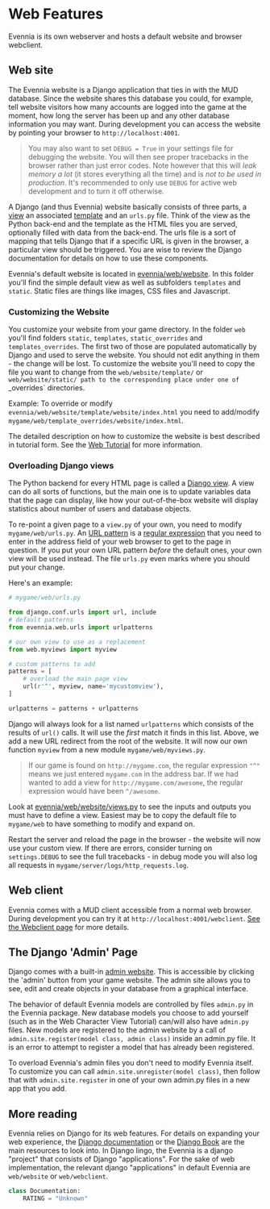 # Web Features


Evennia is its own webserver and hosts a default website and browser webclient. 

## Web site 

The Evennia website is a Django application that ties in with the MUD database. Since the website shares this database you could, for example, tell website visitors how many accounts are logged into the game at the moment, how long the server has been up and any other database information you may want. During development you can access the website by pointing your browser to `http://localhost:4001`. 

> You may also want to set `DEBUG = True` in your settings file for debugging the website. You will then see proper tracebacks in the browser rather than just error codes. Note however that this will *leak memory a lot* (it stores everything all the time) and is *not to be used in production*. It's recommended to only use `DEBUG` for active web development and to turn it off otherwise.

A Django (and thus Evennia) website basically consists of three parts, a [view](https://docs.djangoproject.com/en/1.9/topics/http/views/) an associated [template](https://docs.djangoproject.com/en/1.9/topics/templates/) and an `urls.py` file. Think of the view as the Python back-end and the template as the HTML files you are served, optionally filled with data from the back-end. The urls file is a sort of mapping that tells Django that if a specific URL is given in the browser, a particular view should be triggered. You are wise to review the Django documentation for details on how to use these components.

Evennia's default website is located in [evennia/web/website](https://github.com/evennia/evennia/tree/master/evennia/web/website). In this folder you'll find the simple default view as well as subfolders `templates` and `static`. Static files are things like images, CSS files and Javascript. 

### Customizing the Website

You customize your website from your game directory. In the folder `web` you'll find folders `static`, `templates`, `static_overrides` and `templates_overrides`. The first two of those are populated automatically by Django and used to serve the website. You should not edit anything in them - the change will be lost. To customize the website you'll need to copy the file you want to change from the `web/website/template/` or `web/website/static/ path to the corresponding place under one of `_overrides` directories. 

Example: To override or modify `evennia/web/website/template/website/index.html` you need to add/modify `mygame/web/template_overrides/website/index.html`. 

The detailed description on how to customize the website is best described in tutorial form. See the [Web Tutorial](../../../tutorials_and_examples/web/Web-Tutorial) for more information.

### Overloading Django views

The Python backend for every HTML page is called a [Django view](https://docs.djangoproject.com/en/1.9/topics/http/views/). A view can do all sorts of functions, but the main one is to update variables data that the page can display, like how your out-of-the-box website will display statistics about number of users and database objects. 

To re-point a given page to a `view.py` of your own, you need to modify `mygame/web/urls.py`. An [URL pattern](https://docs.djangoproject.com/en/1.9/topics/http/urls/) is a [regular expression](https://en.wikipedia.org/wiki/Regular_expression) that you need to enter in the address field of your web browser to get to the page in question. If you put your own URL pattern *before* the default ones, your own view will be used instead. The file `urls.py` even marks where you should put your change. 

Here's an example: 

```python
# mygame/web/urls.py

from django.conf.urls import url, include
# default patterns
from evennia.web.urls import urlpatterns

# our own view to use as a replacement
from web.myviews import myview

# custom patterns to add
patterns = [
    # overload the main page view
    url(r'^', myview, name='mycustomview'),
]

urlpatterns = patterns + urlpatterns

```

Django will always look for a list named `urlpatterns` which consists of the results of `url()` calls. It will use the *first* match it finds in this list. Above, we add a new URL redirect from the root of the website. It will now our own function `myview` from a new module `mygame/web/myviews.py`. 

> If our game is found on `http://mygame.com`, the regular expression `"^"` means we just entered `mygame.com` in the address bar. If we had wanted to add a view for `http://mygame.com/awesome`, the regular expression would have been `^/awesome`. 

Look at [evennia/web/website/views.py](https://github.com/evennia/evennia/blob/master/evennia/web/website/views.py#L82) to see the inputs and outputs you must have to define a view. Easiest may be to copy the default file to `mygame/web` to have something to modify and expand on. 

Restart the server and reload the page in the browser - the website will now use your custom view. If there are errors, consider turning on `settings.DEBUG` to see the full tracebacks - in debug mode you will also log all requests in `mygame/server/logs/http_requests.log`. 

## Web client


Evennia comes with a MUD client accessible from a normal web browser. During
development you can try it at `http://localhost:4001/webclient`. 
[See the Webclient page](Webclient) for more details.


## The Django 'Admin' Page

Django comes with a built-in [admin website](https://docs.djangoproject.com/en/1.10/ref/contrib/admin/). This is accessible by clicking the 'admin' button from your game website. The admin site allows you to see, edit and create objects in your database from a graphical interface.

The behavior of default Evennia models are controlled by files `admin.py` in the Evennia package. New database models you choose to add yourself (such as in the Web Character View Tutorial) can/will also have `admin.py` files. New models are registered to the admin website by a call of `admin.site.register(model class, admin class)` inside an admin.py file. It is an error to attempt to register a model that has already been registered. 

To overload Evennia's admin files you don't need to modify Evennia itself. To customize you can call `admin.site.unregister(model class)`, then follow that with `admin.site.register` in one of your own admin.py files in a new app that you add.

## More reading

Evennia relies on Django for its web features. For details on expanding your web experience, the [Django documentation](https://docs.djangoproject.com/en) or the [Django Book](http://www.djangobook.com/en/2.0/index.html) are the main resources to look into. In Django lingo, the Evennia is a django "project" that consists of Django "applications". For the sake of web implementation, the relevant django "applications" in default Evennia are `web/website` or `web/webclient`.

```python
class Documentation:
    RATING = "Unknown"
```